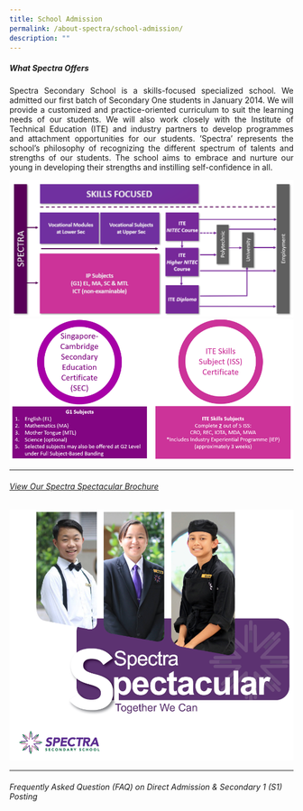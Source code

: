 ```yaml
---
title: School Admission
permalink: /about-spectra/school-admission/
description: ""
---
```

##### **What Spectra Offers**

<p align="justify">Spectra Secondary School is a skills-focused specialized school. We admitted&nbsp;our first batch of Secondary One students&nbsp;in January 2014. We will provide a customized and practice-oriented curriculum to suit the learning needs of our students. We will also work closely with the Institute of Technical Education (ITE) and industry partners to develop programmes and attachment opportunities for our students. ’Spectra’ represents the school’s philosophy of recognizing the different spectrum of talents and strengths of our students. The school aims to embrace and nurture our young in developing their strengths and instilling self-confidence in all.</p>

<img style="width:600px" src="/images/customised%20pathway.png">

<img style="width:600px" src="/images/twin%20certification.png">

***

###### [View Our Spectra Spectacular Brochure](https://drive.google.com/file/d/1302QEQDUCi0dL798P3iLRwtt574yi7a_/view?usp=sharing)
<a target="new" href="https://drive.google.com/file/d/1302QEQDUCi0dL798P3iLRwtt574yi7a_/view?usp=sharing"><img style="width:600px" src="/images/spectra brochure 2023 cover.png"></a>

***
###### Frequently Asked Question (FAQ) on Direct Admission &amp; Secondary 1 (S1) Posting